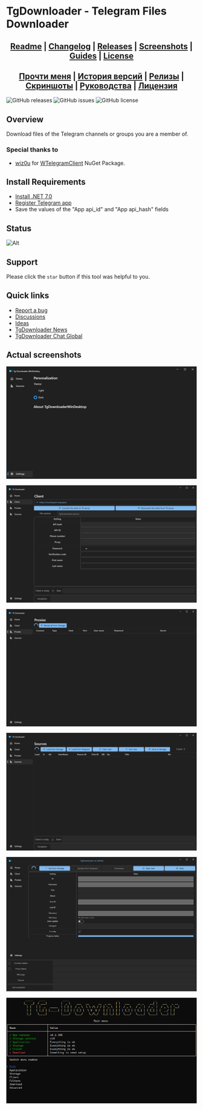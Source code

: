 ﻿# TgDownloader - Telegram Files Downloader

## <div align="center"><b><a href="README.md">Readme</a> | <a href="CHANGELOG.md">Changelog</a> | <a href="RELEASE.md">Releases</a> | <a href="SCREENSHOTS.md">Screenshots</a> | <a href="GUIDES.md">Guides</a> | <a href="LICENSE.md">License</a></b></div>
## <div align="center"><b><a href="README-RUS.md">Прочти меня</a> | <a href="CHANGELOG-RUS.md">История версий</a> | <a href="RELEASE.md">Релизы</a> | <a href="SCREENSHOTS.md">Скриншоты</a> | <a href="GUIDES-RUS.md">Руководства</a> | <a href="LICENSE.md">Лицензия</a></b></div>

![GitHub releases](https://img.shields.io/github/downloads/DamianMorozov/TgDownloader/total?style=social)
![GitHub issues](https://img.shields.io/github/issues/DamianMorozov/TgDownloader?style=social)
![GitHub license](https://img.shields.io/github/license/DamianMorozov/TgDownloader?style=social)

## Overview
Download files of the Telegram channels or groups you are a member of.

### Special thanks to
- [wiz0u](https://github.com/wiz0u) for [WTelegramClient](https://github.com/wiz0u/WTelegramClient) NuGet Package.

## Install Requirements
- [Install .NET 7.0](https://dotnet.microsoft.com/download/dotnet/7.0)
- [Register Telegram app](https://my.telegram.org/apps/)
- Save the values of the "App api_id" and "App api_hash" fields

## Status
![Alt](https://repobeats.axiom.co/api/embed/c14de41002f34b22bb5ad579995904aa375930d2.svg "Repobeats analytics image")

## Support
Please click the `star` button if this tool was helpful to you.

## Quick links
- [Report a bug](https://github.com/DamianMorozov/TgDownloader/issues)
- [Discussions](https://github.com/DamianMorozov/TgDownloader/discussions)
- [Ideas](https://github.com/DamianMorozov/TgDownloader/discussions/categories/ideas)
- [TgDownloader News](https://t.me/TgDownloader)
- [TgDownloader Chat Global](https://t.me/TgDownloaderChat)

## Actual screenshots

<p align="center"><img src="Assets/TgDownloaderWinDesktop.png"></p>
<p align="center"><img src="Assets/TgDownloaderWinDesktop_Client.png"></p>
<p align="center"><img src="Assets/TgDownloaderWinDesktop_Proxies.png"></p>
<p align="center"><img src="Assets/TgDownloaderWinDesktop_Sources.png"></p>
<p align="center"><img src="Assets/TgDownloaderWinDesktop_ItemSource.png"></p>

<p align="center"><img src="Assets/TgDownloaderConsole.png"></p>
